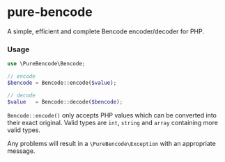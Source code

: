 # pure-bencode

A simple, efficient and complete Bencode encoder/decoder for PHP.

### Usage

```php
use \PureBencode\Bencode;

// encode
$bencode = Bencode::encode($value);

// decode
$value   = Bencode::decode($bencode);
```

`Bencode::encode()` only accepts PHP values which can be converted into their exact original. Valid types are `int`, `string` and `array` containing more valid types.

Any problems will result in a `\PureBencode\Exception` with an appropriate message.
